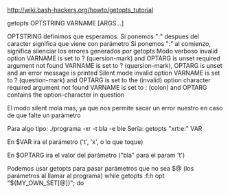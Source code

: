http://wiki.bash-hackers.org/howto/getopts_tutorial

getopts OPTSTRING VARNAME [ARGS...]

OPTSTRING
definimos que esperamos. Si ponemos ":" despues del caracter significa que viene con parámetro
Si ponemos ":" al comienzo, significa silenciar los errores generados por getopts
  Modo verboso
    invalid option	VARNAME is set to ? (quersion-mark) and OPTARG is unset
    required argument not found	VARNAME is set to ? (quersion-mark), OPTARG is unset and an error message is printed
  Silent mode
    invalid option	VARNAME is set to ? (question-mark) and OPTARG is set to the (invalid) option character
    required argument not found	VARNAME is set to : (colon) and OPTARG contains the option-character in question

El modo silent mola mas, ya que nos permite sacar un error nuestro en caso de que falte un parámetro


Para algo tipo: ./programa -xr -t bla -e ble
Sería: getopts "xrt:e:" VAR

En $VAR ira el parámetro ('t', 'x', o lo que toque)

En $OPTARG ira el valor del parámetro ("bla" para el param 't')


Podemos usar getopts para pasar parámetros que no sea $@ (los parámetros al llamar al programa)
while getopts :f:h opt "${MY_OWN_SET[@]}"; do
